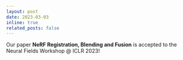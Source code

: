 ```yaml
---
layout: post
date: 2023-03-03
inline: true
related_posts: false
---
```


Our paper **NeRF Registration, Blending and Fusion** is accepted to the Neural Fields Workshop @ ICLR 2023!
